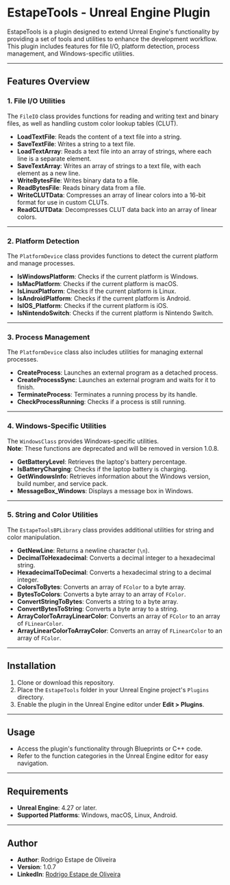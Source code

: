 # EstapeTools - Unreal Engine Plugin

EstapeTools is a plugin designed to extend Unreal Engine's functionality by providing a set of tools and utilities to enhance the development workflow. This plugin includes features for file I/O, platform detection, process management, and Windows-specific utilities.

---

## Features Overview

### 1. File I/O Utilities
The `FileIO` class provides functions for reading and writing text and binary files, as well as handling custom color lookup tables (CLUT).

- **LoadTextFile**: Reads the content of a text file into a string.
- **SaveTextFile**: Writes a string to a text file.
- **LoadTextArray**: Reads a text file into an array of strings, where each line is a separate element.
- **SaveTextArray**: Writes an array of strings to a text file, with each element as a new line.
- **WriteBytesFile**: Writes binary data to a file.
- **ReadBytesFile**: Reads binary data from a file.
- **WriteCLUTData**: Compresses an array of linear colors into a 16-bit format for use in custom CLUTs.
- **ReadCLUTData**: Decompresses CLUT data back into an array of linear colors.

---

### 2. Platform Detection
The `PlatformDevice` class provides functions to detect the current platform and manage processes.

- **IsWindowsPlatform**: Checks if the current platform is Windows.
- **IsMacPlatform**: Checks if the current platform is macOS.
- **IsLinuxPlatform**: Checks if the current platform is Linux.
- **IsAndroidPlatform**: Checks if the current platform is Android.
- **IsIOS_Platform**: Checks if the current platform is iOS.
- **IsNintendoSwitch**: Checks if the current platform is Nintendo Switch.

---

### 3. Process Management
The `PlatformDevice` class also includes utilities for managing external processes.

- **CreateProcess**: Launches an external program as a detached process.
- **CreateProcessSync**: Launches an external program and waits for it to finish.
- **TerminateProcess**: Terminates a running process by its handle.
- **CheckProcessRunning**: Checks if a process is still running.

---

### 4. Windows-Specific Utilities
The `WindowsClass` provides Windows-specific utilities.  
**Note**: These functions are deprecated and will be removed in version 1.0.8.

- **GetBatteryLevel**: Retrieves the laptop's battery percentage.
- **IsBatteryCharging**: Checks if the laptop battery is charging.
- **GetWindowsInfo**: Retrieves information about the Windows version, build number, and service pack.
- **MessageBox_Windows**: Displays a message box in Windows.

---

### 5. String and Color Utilities
The `EstapeToolsBPLibrary` class provides additional utilities for string and color manipulation.

- **GetNewLine**: Returns a newline character (`\n`).
- **DecimalToHexadecimal**: Converts a decimal integer to a hexadecimal string.
- **HexadecimalToDecimal**: Converts a hexadecimal string to a decimal integer.
- **ColorsToBytes**: Converts an array of `FColor` to a byte array.
- **BytesToColors**: Converts a byte array to an array of `FColor`.
- **ConvertStringToBytes**: Converts a string to a byte array.
- **ConvertBytesToString**: Converts a byte array to a string.
- **ArrayColorToArrayLinearColor**: Converts an array of `FColor` to an array of `FLinearColor`.
- **ArrayLinearColorToArrayColor**: Converts an array of `FLinearColor` to an array of `FColor`.

---

## Installation

1. Clone or download this repository.
2. Place the `EstapeTools` folder in your Unreal Engine project's `Plugins` directory.
3. Enable the plugin in the Unreal Engine editor under **Edit > Plugins**.

---

## Usage

- Access the plugin's functionality through Blueprints or C++ code.
- Refer to the function categories in the Unreal Engine editor for easy navigation.

---

## Requirements

- **Unreal Engine**: 4.27 or later.
- **Supported Platforms**: Windows, macOS, Linux, Android.

---

## Author

- **Author**: Rodrigo Estape de Oliveira  
- **Version**: 1.0.7  
- **LinkedIn**: [Rodrigo Estape de Oliveira](https://www.linkedin.com/in/rodrigo-estape/)